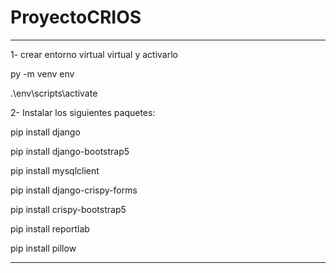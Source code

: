 # ProyectoCRIOS
_____________________________________________________
1- crear entorno virtual virtual y activarlo

py -m venv env

.\env\scripts\activate

2- Instalar los siguientes paquetes:

pip install django 

pip install django-bootstrap5 

pip install mysqlclient

pip install django-crispy-forms

pip install crispy-bootstrap5

pip install reportlab

pip install pillow

____________________________________________

